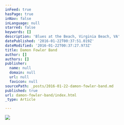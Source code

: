 ```yaml
---
inFeed: true
hasPage: true
inNav: false
inLanguage: null
starred: false
keywords: []
description: 'Blues at the Beach, Virginia Beach, VA'
datePublished: '2016-01-22T00:37:51.019Z'
dateModified: '2016-01-22T00:37:27.973Z'
title: Damon Fowler Band
author: []
authors: []
publisher:
  name: null
  domain: null
  url: null
  favicon: null
sourcePath: _posts/2016-01-22-damon-fowler-band.md
published: true
url: damon-fowler-band/index.html
_type: Article

---
```

![](https://the-grid-user-content.s3-us-west-2.amazonaws.com/533469ca-33d4-4755-a08b-400de29663a2.jpg)